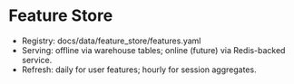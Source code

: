 # Feature Store

- Registry: docs/data/feature_store/features.yaml
- Serving: offline via warehouse tables; online (future) via Redis-backed service.
- Refresh: daily for user features; hourly for session aggregates.